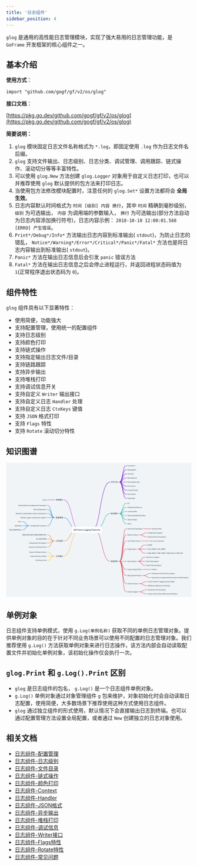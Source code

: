 ```yaml
---
title: '日志组件'
sidebar_position: 4
---
```


`glog` 是通用的高性能日志管理模块，实现了强大易用的日志管理功能，是 `GoFrame` 开发框架的核心组件之一。

## 基本介绍

**使用方式**：

```
import "github.com/gogf/gf/v2/os/glog"
```

**接口文档**：

[https://pkg.go.dev/github.com/gogf/gf/v2/os/glog](https://pkg.go.dev/github.com/gogf/gf/v2/os/glog)

**简要说明：**

1. `glog` 模块固定日志文件名称格式为 `*.log`，即固定使用 `.log` 作为日志文件名后缀。
2. `glog` 支持文件输出、日志级别、日志分类、调试管理、调用跟踪、链式操作、滚动切分等等丰富特性。
3. 可以使用 `glog.New` 方法创建 `glog.Logger` 对象用于自定义日志打印，也可以并推荐使用 `glog` 默认提供的包方法来打印日志。
4. 当使用包方法修改模块配置时，注意任何的 `glog.Set*` 设置方法都将会 **全局生效**。
5. 日志内容默认时间格式为 `时间 [级别] 内容 换行`，其中 `时间` 精确到毫秒级别， `级别` 为可选输出， `内容` 为调用端的参数输入， `换行` 为可选输出(部分方法自动为日志内容添加换行符号)，日志内容示例： `2018-10-10 12:00:01.568 [ERRO] 产生错误`。
6. `Print*/Debug*/Info*` 方法输出日志内容到标准输出( `stdout`)，为防止日志的错乱， `Notice*/Warning*/Error*/Critical*/Panic*/Fatal*` 方法也是将日志内容输出到标准输出( `stdout`)。
7. `Panic*` 方法在输出日志信息后会引发 `panic` 错误方法
8. `Fatal*` 方法在输出日志信息之后会停止进程运行，并返回进程状态码值为 `1`(正常程序退出状态码为 `0`)。

## 组件特性

`glog` 组件具有以下显著特性：

- 使用简便，功能强大
- 支持配置管理，使用统一的配置组件
- 支持日志级别
- 支持颜色打印
- 支持链式操作
- 支持指定输出日志文件/目录
- 支持链路跟踪
- 支持异步输出
- 支持堆栈打印
- 支持调试信息开关
- 支持自定义 `Writer` 输出接口
- 支持自定义日志 `Handler` 处理
- 支持自定义日志 `CtxKeys` 键值
- 支持 `JSON` 格式打印
- 支持 `Flags` 特性
- 支持 `Rotate` 滚动切分特性

## 知识图谱

![](/markdown/4b0ac4c512cdfe7ba2a7c1104b8e76bb.png)

## 单例对象

日志组件支持单例模式，使用 `g.Log(单例名称)` 获取不同的单例日志管理对象。提供单例对象的目的在于针对不同业务场景可以使用不同配置的日志管理对象。我们推荐使用 `g.Log()` 方法获取单例对象来进行日志操作，该方法内部会自动读取配置文件并初始化单例对象，该初始化操作仅会执行一次。

## `glog.Print` 和 `g.Log().Print` 区别

- `glog` 是日志组件的包名， `g.Log()` 是一个日志组件单例对象。
- `g.Log()` 单例对象通过对象管理组件 `g` 包来维护，对象初始化时会自动读取日志配置，使用简便，大多数场景下推荐使用这种方式使用日志组件。
- `glog` 通过独立组件的形式使用，默认情况下会直接输出日志到终端。也可以通过配置管理方法设置全局配置，或者通过 `New` 创建独立的日志对象使用。

## 相关文档

- [日志组件-配置管理](output/goframe-v2.3-md/核心组件-重点/日志组件/日志组件-配置管理)
- [日志组件-日志级别](output/goframe-v2.3-md/核心组件-重点/日志组件/日志组件-日志级别)
- [日志组件-文件目录](output/goframe-v2.3-md/核心组件-重点/日志组件/日志组件-文件目录)
- [日志组件-链式操作](output/goframe-v2.3-md/核心组件-重点/日志组件/日志组件-链式操作)
- [日志组件-颜色打印](output/goframe-v2.3-md/核心组件-重点/日志组件/日志组件-颜色打印)
- [日志组件-Context](output/goframe-v2.3-md/核心组件-重点/日志组件/日志组件-Context)
- [日志组件-Handler](output/goframe-v2.3-md/核心组件-重点/日志组件/日志组件-Handler)
- [日志组件-JSON格式](output/goframe-v2.3-md/核心组件-重点/日志组件/日志组件-JSON格式)
- [日志组件-异步输出](output/goframe-v2.3-md/核心组件-重点/日志组件/日志组件-异步输出)
- [日志组件-堆栈打印](output/goframe-v2.3-md/核心组件-重点/日志组件/日志组件-堆栈打印)
- [日志组件-调试信息](output/goframe-v2.3-md/核心组件-重点/日志组件/日志组件-调试信息)
- [日志组件-Writer接口](output/goframe-v2.3-md/核心组件-重点/日志组件/日志组件-Writer接口)
- [日志组件-Flags特性](output/goframe-v2.3-md/核心组件-重点/日志组件/日志组件-Flags特性)
- [日志组件-Rotate特性](output/goframe-v2.3-md/核心组件-重点/日志组件/日志组件-Rotate特性)
- [日志组件-常见问题](output/goframe-v2.3-md/核心组件-重点/日志组件/日志组件-常见问题)